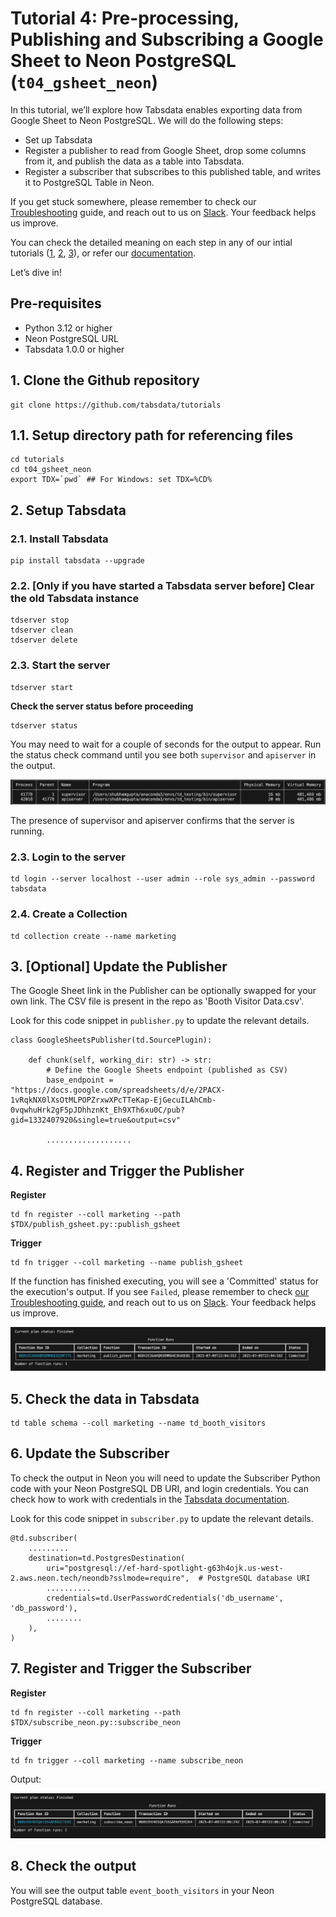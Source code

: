 # Tutorial 4: Pre-processing, Publishing and Subscribing a Google Sheet to Neon PostgreSQL (`t04_gsheet_neon`)

In this tutorial, we’ll explore how Tabsdata enables exporting data from Google Sheet to Neon PostgreSQL. We will do the following steps:

* Set up Tabsdata
* Register a publisher to read from Google Sheet, drop some columns from it, and publish the data as a table into Tabsdata.
* Register a subscriber that subscribes to this published table, and writes it to PostgreSQL Table in Neon.

If you get stuck somewhere, please remember to check our [Troubleshooting](https://docs.tabsdata.com/latest/guide/10_troubleshooting/main.html) guide, and reach out to us on [Slack](https://join.slack.com/t/tabsdata-community/shared_invite/zt-322toyigx-ZGFioMV2Gbza4bJDAR7wSQ). Your feedback helps us improve.

You can check the detailed meaning on each step in any of our intial tutorials ([1](https://github.com/tabsdata/tutorials/tree/main/t01_csv_pub_sub), [2](https://github.com/tabsdata/tutorials/tree/main/t02_postgres_pub_sub), [3](https://github.com/tabsdata/tutorials/tree/main/t03_csv_iceberg_pub_sub)), or refer our [documentation](https://docs.tabsdata.com/latest/guide/02_getting_started/main.html).

Let’s dive in!

## Pre-requisites

* Python 3.12 or higher
* Neon PostgreSQL URL
* Tabsdata 1.0.0 or higher

## 1. Clone the Github repository

```
git clone https://github.com/tabsdata/tutorials
```

## 1.1. Setup directory path for referencing files

```
cd tutorials
cd t04_gsheet_neon
export TDX=`pwd` ## For Windows: set TDX=%CD%
```

## 2. Setup Tabsdata

### 2.1. Install Tabsdata

```
pip install tabsdata --upgrade
```

### 2.2. [Only if you have started a Tabsdata server before] Clear the old Tabsdata instance

```
tdserver stop
tdserver clean
tdserver delete
```

### 2.3. Start the server

```
tdserver start
```

**Check the server status before proceeding**

```
tdserver status
```
You may need to wait for a couple of seconds for the output to appear. Run the status check command until you see both `supervisor` and `apiserver` in the output.

<img src="./assets/tdserver_status.png" alt="Server Status" height="80%">

The presence of supervisor and apiserver confirms that the server is running.

### 2.3. Login to the server

```
td login --server localhost --user admin --role sys_admin --password tabsdata
```

### 2.4. Create a Collection

```
td collection create --name marketing
```

## 3. [Optional] Update the Publisher

The Google Sheet link in the Publisher can be optionally swapped for your own link. The CSV file is present in the repo as 'Booth Visitor Data.csv'.

Look for this code snippet in `publisher.py` to update the relevant details.

```
class GoogleSheetsPublisher(td.SourcePlugin):

    def chunk(self, working_dir: str) -> str:
        # Define the Google Sheets endpoint (published as CSV)
        base_endpoint = "https://docs.google.com/spreadsheets/d/e/2PACX-1vRqkNX0lXsOtMLPOPZrxwXPcTTeKap-EjGecuILAhCmb-0vqwhuHrk2gF5pJDhhznKt_Eh9XTh6xu0C/pub?gid=1332407920&single=true&output=csv"

        ...................
```


## 4. Register and Trigger the Publisher

**Register**
```
td fn register --coll marketing --path $TDX/publish_gsheet.py::publish_gsheet
```

**Trigger**
```
td fn trigger --coll marketing --name publish_gsheet
```

If the function has finished executing, you will see a 'Committed' status for the execution's output. If you see `Failed`, please remember to check [our Troubleshooting guide](https://docs.tabsdata.com/latest/guide/10_troubleshooting/main.html), and reach out to us on [Slack](https://join.slack.com/t/tabsdata-community/shared_invite/zt-322toyigx-ZGFioMV2Gbza4bJDAR7wSQ). Your feedback helps us improve.

<img src="./assets/td_fn_output_01.png" alt="List functions" height="auto">


## 5. Check the data in Tabsdata

```
td table schema --coll marketing --name td_booth_visitors
```

## 6. Update the Subscriber

To check the output in Neon you will need to update the Subscriber Python code with your Neon PostgreSQL DB URI, and login credentials. You can check how to work with credentials in the [Tabsdata documentation](https://docs.tabsdata.com/latest/guide/secrets_management/main.html).

Look for this code snippet in `subscriber.py` to update the relevant details.

```
@td.subscriber(
    .........
    destination=td.PostgresDestination(
        uri="postgresql://ef-hard-spotlight-g63h4ojk.us-west-2.aws.neon.tech/neondb?sslmode=require",  # PostgreSQL database URI
        ..........
        credentials=td.UserPasswordCredentials('db_username', 'db_password'),
        ........
    ),
)
```

## 7. Register and Trigger the Subscriber

**Register**
```
td fn register --coll marketing --path $TDX/subscribe_neon.py::subscribe_neon
```

**Trigger**
```
td fn trigger --coll marketing --name subscribe_neon
```


Output:

<img src="./assets/function_published_both.png" alt="Function Published" height="auto">

## 8. Check the output

You will see the output table `event_booth_visitors` in your Neon PostgreSQL database.

